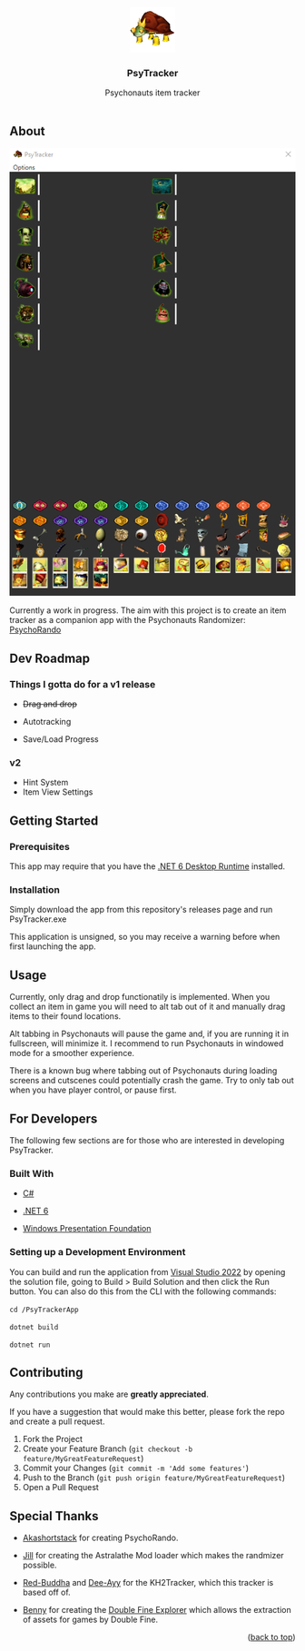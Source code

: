 <div id="top"></div>

<!-- HEADER -->

<br />
<div align="center">
    <img src="PsyTrackerApp/images/pokeylope.png" alt="Logo" width="80" height="80">

<h3 align="center">PsyTracker</h3>

<p align="center">
    Psychonauts item tracker
    <br />
    <br />
  </p>
</div>

<!-- ABOUT -->

## About

![](screenshot.png)

Currently a work in progress. The aim with this project is to create an item tracker as a companion app with the Psychonauts Randomizer: [PsychoRando](https://github.com/Akashortstack/PsychoRando)

## Dev Roadmap

### Things I gotta do for a v1 release

* ~~Drag and drop~~

* Autotracking

* Save/Load Progress

### v2

* Hint System
* Item View Settings

<!-- GETTING STARTED -->

## Getting Started

### Prerequisites

This app may require that you have the [.NET 6 Desktop Runtime](https://dotnet.microsoft.com/en-us/download/dotnet/6.0) installed.

### Installation

Simply download the app from this repository's releases page and run PsyTracker.exe 

This application is unsigned, so you may receive a warning before when first launching the app. 

<!-- USAGE EXAMPLES -->

## Usage

Currently, only drag and drop functionatily is implemented. When you collect an item in game you will need to alt tab out of it and manually drag items to their found locations. 

Alt tabbing in Psychonauts will pause the game and, if you are running it in fullscreen, will minimize it. I recommend to run Psychonauts in windowed mode for a smoother experience. 

There is a known bug where tabbing out of Psychonauts during loading screens and cutscenes could potentially crash the game. Try to only tab out when you have player control, or pause first.

## For Developers

The following few sections are for those who are interested in developing PsyTracker.

### Built With

- [C#](https://learn.microsoft.com/en-us/dotnet/csharp/tour-of-csharp/)

- [.NET 6](https://dotnet.microsoft.com/en-us/download/dotnet/6.0)

- [Windows Presentation Foundation](https://learn.microsoft.com/en-us/dotnet/desktop/wpf/overview/?view=netdesktop-8.0)

### Setting up a Development Environment

You can build and run the application from [Visual Studio 2022](https://visualstudio.microsoft.com/vs/) by opening the solution file, going to Build > Build Solution and then click the Run button. You can also do this from the CLI with the following commands:

`cd /PsyTrackerApp`

`dotnet build` 

`dotnet run`

<!-- CONTRIBUTING -->

## Contributing

Any contributions you make are **greatly appreciated**.

If you have a suggestion that would make this better, please fork the repo and create a pull request.

1. Fork the Project
2. Create your Feature Branch (`git checkout -b feature/MyGreatFeatureRequest`)
3. Commit your Changes (`git commit -m 'Add some features'`)
4. Push to the Branch (`git push origin feature/MyGreatFeatureRequest`)
5. Open a Pull Request

## Special Thanks

* [Akashortstack](https://github.com/Akashortstack) for creating PsychoRando.

* [Jill](https://gitlab.com/scrunguscrungus) for creating the Astralathe Mod loader which makes the randmizer possible.

* [Red-Buddha](https://github.com/Red-Buddha) and [Dee-Ayy](https://github.com/Dee-Ayy) for the KH2Tracker, which this tracker is based off of.

* [Benny](https://github.com/bgbennyboy) for creating the [Double Fine Explorer](https://quickandeasysoftware.net/software/doublefine-explorer) which allows the extraction of assets for games by Double Fine.

<p align="right">(<a href="#top">back to top</a>)</p>